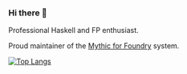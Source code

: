 ### Hi there 👋

Professional Haskell and FP enthusiast.

Proud maintainer of the [Mythic for Foundry](https://www.github.com/AugmenTab/mythic) system.

[![Top Langs](https://github-readme-stats.vercel.app/api/top-langs/?username=AugmenTab&layout=compact&langs_count=6&hide=HTML,CSS,Handlebars,TeX)](https://github.com/anuraghazra/github-readme-stats)

<!--
**AugmenTab/AugmenTab** is a ✨ _special_ ✨ repository because its `README.md` (this file) appears on your GitHub profile.

Here are some ideas to get you started:

- 🔭 I’m currently working on ...
- 🌱 I’m currently learning ...
- 👯 I’m looking to collaborate on ...
- 🤔 I’m looking for help with ...
- 💬 Ask me about ...
- 📫 How to reach me: ...
- 😄 Pronouns: ...
- ⚡ Fun fact: ...
-->
